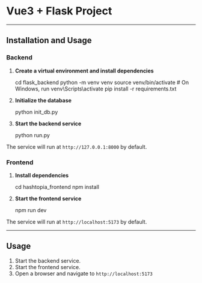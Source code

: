 # Vue3 + Flask Project

* * *

## Installation and Usage

### Backend

1. **Create a virtual environment and install dependencies**
  
      cd flask_backend
      python -m venv venv
      source venv/bin/activate  # On Windows, run venv\Scripts\activate
      pip install -r requirements.txt
  
2. **Initialize the database**
  
      python init_db.py
  
3. **Start the backend service**
  
      python run.py
  
  The service will run at `http://127.0.0.1:8000` by default.
  

### Frontend

1. **Install dependencies**
  
      cd hashtopia_frontend
      npm install
  
2. **Start the frontend service**
  
      npm run dev
  
  The service will run at `http://localhost:5173` by default.
  

* * *

## Usage

1. Start the backend service.
2. Start the frontend service.
3. Open a browser and navigate to `http://localhost:5173`
